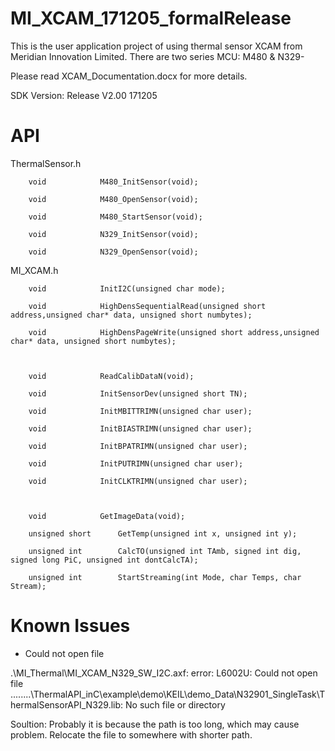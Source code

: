 # MI_XCAM_171205_formalRelease

This is the user application project of using thermal sensor XCAM from Meridian Innovation Limited.
There are two series MCU: M480 & N329-

Please read XCAM_Documentation.docx for more details.

SDK Version: Release V2.00 171205

# API

ThermalSensor.h

		void			M480_InitSensor(void);

		void			M480_OpenSensor(void);

		void			M480_StartSensor(void);

		void			N329_InitSensor(void);

		void			N329_OpenSensor(void);



MI_XCAM.h

		void 			InitI2C(unsigned char mode);

		void 			HighDensSequentialRead(unsigned short address,unsigned char* data, unsigned short numbytes);

		void 			HighDensPageWrite(unsigned short address,unsigned char* data, unsigned short numbytes);



		void 			ReadCalibDataN(void);

		void			InitSensorDev(unsigned short TN);

		void 			InitMBITTRIMN(unsigned char user);

		void 			InitBIASTRIMN(unsigned char user);

		void 			InitBPATRIMN(unsigned char user);

		void 			InitPUTRIMN(unsigned char user);

		void 			InitCLKTRIMN(unsigned char user);



		void 			GetImageData(void);

		unsigned short		GetTemp(unsigned int x, unsigned int y);

		unsigned int 		CalcTO(unsigned int TAmb, signed int dig, signed long PiC, unsigned int dontCalcTA);

		unsigned int		StartStreaming(int Mode, char Temps, char Stream);
		
# Known Issues

-	Could not open file

.\MI_Thermal\MI_XCAM_N329_SW_I2C.axf: error: L6002U: Could not open file ..\..\..\..\ThermalAPI_inC\example\demo\KEIL\demo_Data\N32901_SingleTask\ThermalSensorAPI_N329.lib: No such file or directory

Soultion: Probably it is because the path is too long, which may cause problem. Relocate the file to somewhere with shorter path.
